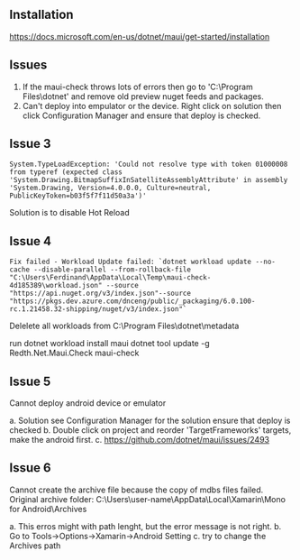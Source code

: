 
## Installation

https://docs.microsoft.com/en-us/dotnet/maui/get-started/installation

## Issues

1.	If the maui-check throws lots of errors then go to 'C:\Program Files\dotnet' and remove old preview nuget feeds and packages.
2.	Can't deploy into empulator or the device. Right click on solution then click Configuration Manager and ensure that deploy is checked.

## Issue 3
```
System.TypeLoadException: 'Could not resolve type with token 01000008 from typeref (expected class 'System.Drawing.BitmapSuffixInSatelliteAssemblyAttribute' in assembly 
'System.Drawing, Version=4.0.0.0, Culture=neutral, PublicKeyToken=b03f5f7f11d50a3a')'
```

Solution is to disable Hot Reload

## Issue 4
```
Fix failed - Workload Update failed: `dotnet workload update --no-cache --disable-parallel --from-rollback-file "C:\Users\Ferdinand\AppData\Local\Temp\maui-check-4d185389\workload.json" --source "https://api.nuget.org/v3/index.json"--source "https://pkgs.dev.azure.com/dnceng/public/_packaging/6.0.100-rc.1.21458.32-shipping/nuget/v3/index.json"`
```
Delelete all workloads from
C:\Program Files\dotnet\metadata

run
dotnet workload install maui
dotnet tool update -g Redth.Net.Maui.Check
maui-check

## Issue 5
Cannot deploy android device or emulator

a. Solution see Configuration Manager for the solution ensure that deploy is checked
b. Double click on project and reorder 'TargetFrameworks' targets, make the android first.
c. https://github.com/dotnet/maui/issues/2493

## Issue 6
Cannot create the archive file because the copy of mdbs files failed.
Original archive folder: C:\Users\user-name\AppData\Local\Xamarin\Mono for Android\Archives

a.	This erros might with path lenght, but the error message is not right.
b.	Go to Tools->Options->Xamarin->Android Setting
c.	try to change the Archives path
